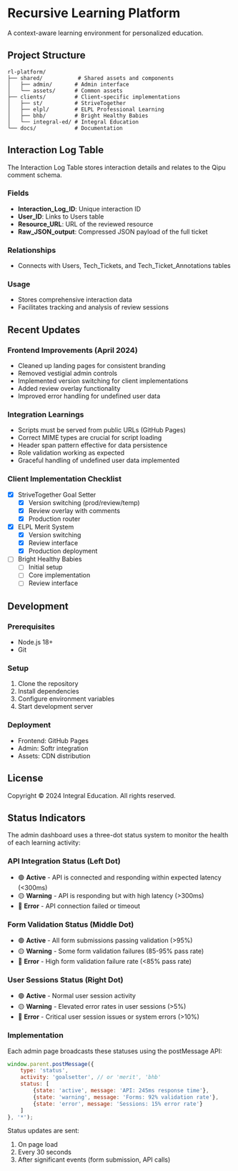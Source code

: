 # Recursive Learning Platform

A context-aware learning environment for personalized education.

## Project Structure

```
rl-platform/
├── shared/           # Shared assets and components
│   ├── admin/       # Admin interface
│   └── assets/      # Common assets
├── clients/         # Client-specific implementations
│   ├── st/          # StriveTogether
│   ├── elpl/        # ELPL Professional Learning
│   ├── bhb/         # Bright Healthy Babies
│   └── integral-ed/ # Integral Education
└── docs/            # Documentation
```

## Interaction Log Table

The Interaction Log Table stores interaction details and relates to the Qipu comment schema.

### Fields
- **Interaction_Log_ID**: Unique interaction ID
- **User_ID**: Links to Users table
- **Resource_URL**: URL of the reviewed resource
- **Raw_JSON_output**: Compressed JSON payload of the full ticket

### Relationships
- Connects with Users, Tech_Tickets, and Tech_Ticket_Annotations tables

### Usage
- Stores comprehensive interaction data
- Facilitates tracking and analysis of review sessions

## Recent Updates

### Frontend Improvements (April 2024)
- Cleaned up landing pages for consistent branding
- Removed vestigial admin controls
- Implemented version switching for client implementations
- Added review overlay functionality
- Improved error handling for undefined user data

### Integration Learnings
- Scripts must be served from public URLs (GitHub Pages)
- Correct MIME types are crucial for script loading
- Header span pattern effective for data persistence
- Role validation working as expected
- Graceful handling of undefined user data implemented

### Client Implementation Checklist
- [x] StriveTogether Goal Setter
  - [x] Version switching (prod/review/temp)
  - [x] Review overlay with comments
  - [x] Production router
- [x] ELPL Merit System
  - [x] Version switching
  - [x] Review interface
  - [x] Production deployment
- [ ] Bright Healthy Babies
  - [ ] Initial setup
  - [ ] Core implementation
  - [ ] Review interface

## Development

### Prerequisites
- Node.js 18+
- Git

### Setup
1. Clone the repository
2. Install dependencies
3. Configure environment variables
4. Start development server

### Deployment
- Frontend: GitHub Pages
- Admin: Softr integration
- Assets: CDN distribution

## License

Copyright © 2024 Integral Education. All rights reserved.

## Status Indicators

The admin dashboard uses a three-dot status system to monitor the health of each learning activity:

### API Integration Status (Left Dot)
- 🟢 **Active** - API is connected and responding within expected latency (<300ms)
- 🟡 **Warning** - API is responding but with high latency (>300ms)
- 🔴 **Error** - API connection failed or timeout

### Form Validation Status (Middle Dot)
- 🟢 **Active** - All form submissions passing validation (>95%)
- 🟡 **Warning** - Some form validation failures (85-95% pass rate)
- 🔴 **Error** - High form validation failure rate (<85% pass rate)

### User Sessions Status (Right Dot)
- 🟢 **Active** - Normal user session activity
- 🟡 **Warning** - Elevated error rates in user sessions (>5%)
- 🔴 **Error** - Critical user session issues or system errors (>10%)

### Implementation
Each admin page broadcasts these statuses using the postMessage API:

```javascript
window.parent.postMessage({
    type: 'status',
    activity: 'goalsetter', // or 'merit', 'bhb'
    status: [
        {state: 'active', message: 'API: 245ms response time'},
        {state: 'warning', message: 'Forms: 92% validation rate'},
        {state: 'error', message: 'Sessions: 15% error rate'}
    ]
}, '*');
```

Status updates are sent:
1. On page load
2. Every 30 seconds
3. After significant events (form submission, API calls) 